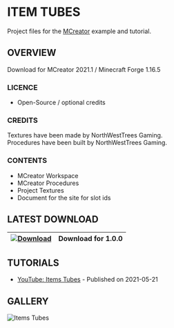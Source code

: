 # ITEM TUBES
Project files for the [MCreator](https://mcreator.net/) example and tutorial.

## OVERVIEW
Download for MCreator 2021.1 / Minecraft Forge 1.16.5

### LICENCE
- Open-Source / optional credits

### CREDITS
Textures have been made by NorthWestTrees Gaming.    
Procedures have been built by NorthWestTrees Gaming.

### CONTENTS
* MCreator Workspace
* MCreator Procedures
* Project Textures
* Document for the site for slot ids

## LATEST DOWNLOAD
| [![Download](https://i.imgur.com/Xcxx2Gr.png)](https://github.com/MCreator-Examples/Item-Tubes/files/6519209/item_tubes.zip) | Download for 1.0.0 |
| --- | --- |

## TUTORIALS
* [YouTube: Items Tubes](https://youtu.be/jPFuPyh9wZE) - Published on 2021-05-21

## GALLERY
![Items Tubes](https://i.imgur.com/7CjBqgl.png)

